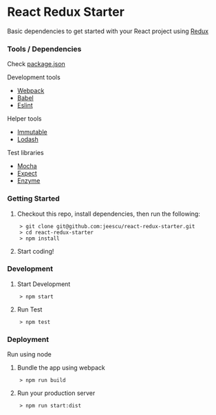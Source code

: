 # React Redux Starter

Basic dependencies to get started with your React project using [Redux](http://redux.js.org/)

### Tools / Dependencies

Check [package.json](https://github.com/jeescu/react-redux-starter/blob/master/package.json)

Development tools
* [Webpack](https://webpack.github.io/)
* [Babel](https://babeljs.io/)
* [Eslint](http://eslint.org/docs/user-guide/getting-started)

Helper tools
* [Immutable](https://github.com/facebook/immutable-js)
* [Lodash](https://github.com/lodash/lodash)

Test libraries
* [Mocha](https://mochajs.org/)
* [Expect](https://github.com/mjackson/expect)
* [Enzyme](https://github.com/airbnb/enzyme)


### Getting Started

1. Checkout this repo, install dependencies, then run the following:

```
	> git clone git@github.com:jeescu/react-redux-starter.git
	> cd react-redux-starter
	> npm install
```

2. Start coding!

### Development

1. Start Development
```
	> npm start
```
2. Run Test
```
	> npm test
```

### Deployment

Run using node

1. Bundle the app using webpack

```
	> npm run build
```

2. Run your production server

```
	> npm run start:dist
```